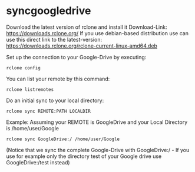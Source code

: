 # syncgoogledrive

Download the latest version of rclone and install it
Download-Link:
https://downloads.rclone.org/
If you use debian-based distribution use can use this direct link to the latest-version:
https://downloads.rclone.org/rclone-current-linux-amd64.deb

Set up the connection to your Google-Drive by executing:

`rclone config`

You can list your remote by this command:

`rclone listremotes`

Do an initial sync to your local directory:

`rclone sync REMOTE:PATH LOCALDIR`

Example:
Assuming your REMOTE is GoogleDrive and your Local Directory is /home/user/Google

`rclone sync GoogleDrive:/ /home/user/Google`

(Notice that we sync the complete Google-Drive with GoogleDrive:/ - If you use for example only the directory test of your Google drive use GoogleDrive:/test instead)

